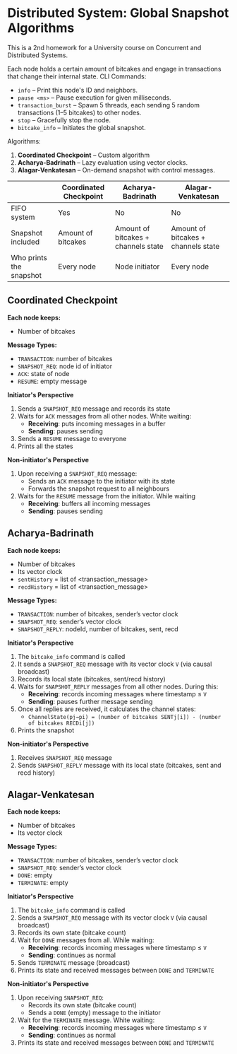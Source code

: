 # Distributed System: Global Snapshot Algorithms
This is a 2nd homework for a University course on Concurrent and Distributed Systems. 

Each node holds a certain amount of bitcakes and engage in transactions that change their internal state. CLI Commands:
- `info` – Print this node's ID and neighbors.
- `pause <ms>` – Pause execution for given milliseconds.
- `transaction_burst` – Spawn 5 threads, each sending 5 random transactions (1–5 bitcakes) to other nodes.
- `stop` – Gracefully stop the node.
- `bitcake_info` – Initiates the global snapshot.

Algorithms:
1. **Coordinated Checkpoint** – Custom algorithm
2. **Acharya-Badrinath** – Lazy evaluation using vector clocks.
3. **Alagar-Venkatesan** – On-demand snapshot with control messages.

|                         | Coordinated Checkpoint | Acharya-Badrinath                   | Alagar-Venkatesan                   |
|-------------------------|------------------------|-------------------------------------|-------------------------------------|
| FIFO system             | Yes                    | No                                  | No                                  |
| Snapshot included       | Amount of bitcakes     | Amount of bitcakes + channels state | Amount of bitcakes + channels state |
| Who prints the snapshot | Every node             | Node initiator                      | Every node                          |

## Coordinated Checkpoint
**Each node keeps:**
- Number of bitcakes

**Message Types:**
- `TRANSACTION`: number of bitcakes
- `SNAPSHOT_REQ`: node id of initiator
- `ACK`: state of node
- `RESUME`: empty message

**Initiator's Perspective**
1. Sends a `SNAPSHOT_REQ` message and records its state
2. Waits for `ACK` messages from all other nodes. White waiting:
    - **Receiving**: puts incoming messages in a buffer
    - **Sending**: pauses sending
3. Sends a `RESUME` message to everyone 
4. Prints all the states

**Non-initiator's Perspective**
1. Upon receiving a `SNAPSHOT_REQ` message:
   - Sends an `ACK` message to the initiator with its state
   - Forwards the snapshot request to all neighbours
2. Waits for the `RESUME` message from the initiator. While waiting
    - **Receiving**: buffers all incoming messages
    - **Sending**: pauses sending

## Acharya-Badrinath
**Each node keeps:**
- Number of bitcakes
- Its vector clock
- `sentHistory` = list of <transaction_message>
- `recdHistory` = list of <transaction_message>

**Message Types:**
- `TRANSACTION`: number of bitcakes, sender’s vector clock
- `SNAPSHOT_REQ`: sender’s vector clock
- `SNAPSHOT_REPLY`: nodeId, number of bitcakes, sent, recd

**Initiator's Perspective**
1. The `bitcake_info` command is called
2. It sends a `SNAPSHOT_REQ` message with its vector clock `V` (via causal broadcast)
3. Records its local state (bitcakes, sent/recd history)
4. Waits for `SNAPSHOT_REPLY` messages from all other nodes. During this:
   - **Receiving**: records incoming messages where timestamp ≤ `V`
   - **Sending**: pauses further message sending
5. Once all replies are received, it calculates the channel states: 
   - `ChannelState(pj→pi) = (number of bitcakes SENTj[i]) - (number of bitcakes RECDi[j])`
6. Prints the snapshot

**Non-initiator's Perspective**
1. Receives `SNAPSHOT_REQ` message
2. Sends `SNAPSHOT_REPLY` message with its local state (bitcakes, sent and recd history)

## Alagar-Venkatesan 
**Each node keeps:**
- Number of bitcakes
- Its vector clock

**Message Types:**
- `TRANSACTION`: number of bitcakes, sender’s vector clock
- `SNAPSHOT_REQ`: sender’s vector clock
- `DONE`: empty
- `TERMINATE`: empty  

**Initiator's Perspective**
1. The `bitcake_info` command is called
2. Sends a `SNAPSHOT_REQ` message with its vector clock `V` (via causal broadcast)
3. Records its own state (bitcake count)
4. Wait for `DONE` messages from all. While waiting:
   - **Receiving**: records incoming messages where timestamp ≤ `V`
   - **Sending**: continues as normal
5. Sends `TERMINATE` message (broadcast)
6. Prints its state and received messages between `DONE` and `TERMINATE` 

**Non-initiator's Perspective**
1. Upon receiving `SNAPSHOT_REQ`:
   - Records its own state (bitcake count)
   - Sends a `DONE` (empty) message to the initiator
2. Wait for the `TERMINATE` message. White waiting:
   - **Receiving**: records incoming messages where timestamp ≤ `V`
   - **Sending**: continues as normal
3. Prints its state and received messages between `DONE` and `TERMINATE`
